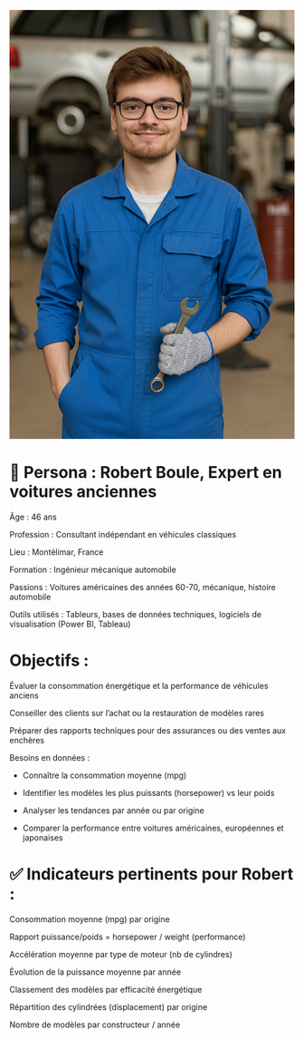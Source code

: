 ![Robert boule](image.png)

# 👤 Persona : Robert Boule, Expert en voitures anciennes
Âge : 46 ans

Profession : Consultant indépendant en véhicules classiques

Lieu : Montélimar, France

Formation : Ingénieur mécanique automobile

Passions : Voitures américaines des années 60-70, mécanique, histoire automobile

Outils utilisés : Tableurs, bases de données techniques, logiciels de visualisation (Power BI, Tableau)

# Objectifs :

Évaluer la consommation énergétique et la performance de véhicules anciens

Conseiller des clients sur l’achat ou la restauration de modèles rares

Préparer des rapports techniques pour des assurances ou des ventes aux enchères

Besoins en données :

- Connaître la consommation moyenne (mpg)

- Identifier les modèles les plus puissants (horsepower) vs leur poids

- Analyser les tendances par année ou par origine

- Comparer la performance entre voitures américaines, européennes et japonaises

# ✅ Indicateurs pertinents pour Robert :
Consommation moyenne (mpg) par origine

Rapport puissance/poids = horsepower / weight (performance)

Accélération moyenne par type de moteur (nb de cylindres)

Évolution de la puissance moyenne par année

Classement des modèles par efficacité énergétique

Répartition des cylindrées (displacement) par origine

Nombre de modèles par constructeur / année